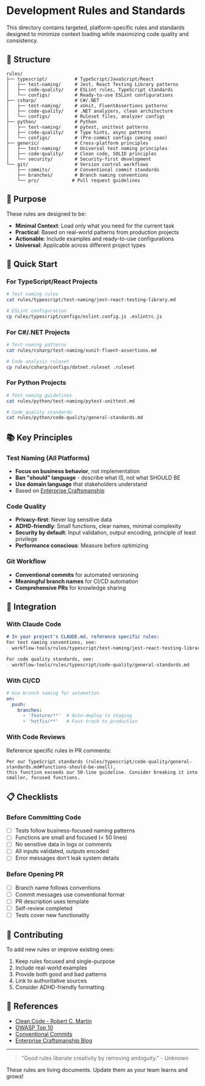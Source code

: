 # Development Rules and Standards

This directory contains targeted, platform-specific rules and standards designed to minimize context loading while maximizing code quality and consistency.

## 📁 Structure

```
rules/
├── typescript/          # TypeScript/JavaScript/React
│   ├── test-naming/     # Jest, React Testing Library patterns
│   ├── code-quality/    # ESLint rules, TypeScript standards
│   └── configs/         # Ready-to-use ESLint configurations
├── csharp/              # C#/.NET
│   ├── test-naming/     # xUnit, FluentAssertions patterns
│   ├── code-quality/    # .NET analyzers, clean architecture
│   └── configs/         # Ruleset files, analyzer configs
├── python/              # Python
│   ├── test-naming/     # pytest, unittest patterns
│   ├── code-quality/    # Type hints, async patterns
│   └── configs/         # (Pre-commit configs coming soon)
├── generic/             # Cross-platform principles
│   ├── test-naming/     # Universal test naming principles
│   ├── code-quality/    # Clean code, SOLID principles
│   └── security/        # Security-first development
└── git/                 # Version control workflows
    ├── commits/         # Conventional commit standards
    ├── branches/        # Branch naming conventions
    └── prs/            # Pull request guidelines
```

## 🎯 Purpose

These rules are designed to be:
- **Minimal Context**: Load only what you need for the current task
- **Practical**: Based on real-world patterns from production projects
- **Actionable**: Include examples and ready-to-use configurations
- **Universal**: Applicable across different project types

## 🚀 Quick Start

### For TypeScript/React Projects
```bash
# Test naming rules
cat rules/typescript/test-naming/jest-react-testing-library.md

# ESLint configuration
cp rules/typescript/configs/eslint.config.js .eslintrc.js
```

### For C#/.NET Projects
```bash
# Test naming patterns
cat rules/csharp/test-naming/xunit-fluent-assertions.md

# Code analysis ruleset
cp rules/csharp/configs/dotnet.ruleset .ruleset
```

### For Python Projects
```bash
# Test naming guidelines
cat rules/python/test-naming/pytest-unittest.md

# Code quality standards
cat rules/python/code-quality/general-standards.md
```

## 📚 Key Principles

### Test Naming (All Platforms)
- **Focus on business behavior**, not implementation
- **Ban "should" language** - describe what IS, not what SHOULD BE
- **Use domain language** that stakeholders understand
- Based on [Enterprise Craftsmanship](https://enterprisecraftsmanship.com/posts/you-naming-tests-wrong/)

### Code Quality
- **Privacy-first**: Never log sensitive data
- **ADHD-friendly**: Small functions, clear names, minimal complexity
- **Security by default**: Input validation, output encoding, principle of least privilege
- **Performance conscious**: Measure before optimizing

### Git Workflow
- **Conventional commits** for automated versioning
- **Meaningful branch names** for CI/CD automation
- **Comprehensive PRs** for knowledge sharing

## 🔧 Integration

### With Claude Code
```markdown
# In your project's CLAUDE.md, reference specific rules:
For test naming conventions, see:
- workflow-tools/rules/typescript/test-naming/jest-react-testing-library.md

For code quality standards, see:
- workflow-tools/rules/typescript/code-quality/general-standards.md
```

### With CI/CD
```yaml
# Use branch naming for automation
on:
  push:
    branches:
      - 'feature/**'  # Auto-deploy to staging
      - 'hotfix/**'   # Fast-track to production
```

### With Code Reviews
Reference specific rules in PR comments:
```
Per our TypeScript standards (rules/typescript/code-quality/general-standards.md#functions-should-be-small), 
this function exceeds our 50-line guideline. Consider breaking it into smaller, focused functions.
```

## 📋 Checklists

### Before Committing Code
- [ ] Tests follow business-focused naming patterns
- [ ] Functions are small and focused (< 50 lines)
- [ ] No sensitive data in logs or comments
- [ ] All inputs validated, outputs encoded
- [ ] Error messages don't leak system details

### Before Opening PR
- [ ] Branch name follows conventions
- [ ] Commit messages use conventional format
- [ ] PR description uses template
- [ ] Self-review completed
- [ ] Tests cover new functionality

## 🤝 Contributing

To add new rules or improve existing ones:

1. Keep rules focused and single-purpose
2. Include real-world examples
3. Provide both good and bad patterns
4. Link to authoritative sources
5. Consider ADHD-friendly formatting

## 📖 References

- [Clean Code - Robert C. Martin](https://www.amazon.com/Clean-Code-Handbook-Software-Craftsmanship/dp/0132350882)
- [OWASP Top 10](https://owasp.org/www-project-top-ten/)
- [Conventional Commits](https://www.conventionalcommits.org/)
- [Enterprise Craftsmanship Blog](https://enterprisecraftsmanship.com/)

---

> "Good rules liberate creativity by removing ambiguity." - Unknown

These rules are living documents. Update them as your team learns and grows!